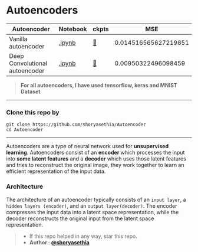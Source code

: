 # Autoencoders

| Autoencoder | Notebook | ckpts | MSE |
|-------------|----------|----------------------|-----|
|Vanilla autoencoder|[.ipynb](https://github.com/shoryasethia/Autoencoder/blob/main/VanillaAutoEncoder.ipynb)|[🔗](https://github.com/shoryasethia/Autoencoder/tree/main/checkpoints/VanillaAutoEncoder)|0.014516565627219851|
|Deep Convolutional autoencoder|[.ipynb](https://github.com/shoryasethia/Autoencoder/blob/main/DCAutoEncoder.ipynb)|[🔗](https://github.com/shoryasethia/Autoencoder/tree/main/checkpoints/DCAutoEncoder)|0.00950322496098459|

> **For all autoencoders, I have used tensorflow, keras and MNIST Dataset**
_________________________________________________________________________________________________________________________________________________

### Clone this repo by
```
git clone https://github.com/shoryasethia/Autoencoder
cd Autoencoder
```
_________________________________________________________________________________________________________________________________________________
Autoencoders are a type of neural network used for **unsupervised learning**. Autoencoders consist of an **encoder** which processes the input into **some latent features** and a **decoder** which uses those latent features and tries to reconstruct the original image, they work together to learn an efficient representation of the input data.

### Architecture

The architecture of an autoencoder typically consists of an `input layer`, a `hidden layers (encoder)`, and an `output layer(decoder)`. The encoder compresses the input data into a latent space representation, while the decoder reconstructs the original input from the latent space representation.

>* If this repo helped in any way, star this repo.
>* **Author : [@shoryasethia](https://github.com/shoryasethia)**
